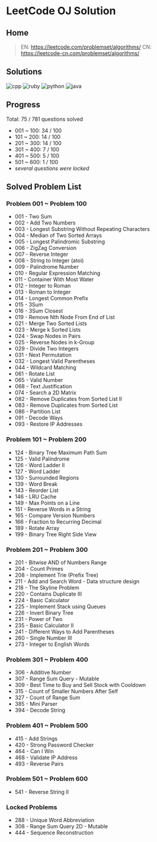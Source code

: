 # LeetCode OJ Solution

## Home

>EN: https://leetcode.com/problemset/algorithms/
>CN: https://leetcode-cn.com/problemset/algorithms/

## Solutions

![cpp](https://img.shields.io/badge/cpp-75-f34b7d.svg)
![ruby](https://img.shields.io/badge/ruby-22-701516.svg)
![python](https://img.shields.io/badge/python-17-3572A5.svg)
![java](https://img.shields.io/badge/java-3-b07219.svg)

## Progress

Total: 75 / 781 questions solved

* 001 ~ 100: 34 / 100
* 101 ~ 200: 14 / 100
* 201 ~ 300: 14 / 100
* 301 ~ 400: 7 / 100
* 401 ~ 500: 5 / 100
* 501 ~ 600: 1 / 100
* *several questions were locked*

## Solved Problem List

### Problem 001 ~ Problem 100

* 001 - Two Sum
* 002 - Add Two Numbers
* 003 - Longest Substring Without Repeating Characters
* 004 - Median of Two Sorted Arrays
* 005 - Longest Palindromic Substring
* 006 - ZigZag Conversion
* 007 - Reverse Integer
* 008 - String to Integer (atoi)
* 009 - Palindrome Number
* 010 - Regular Expression Matching
* 011 - Container With Most Water
* 012 - Integer to Roman
* 013 - Roman to Integer
* 014 - Longest Common Prefix
* 015 - 3Sum
* 016 - 3Sum Closest
* 019 - Remove Nth Node From End of List
* 021 - Merge Two Sorted Lists
* 023 - Merge k Sorted Lists
* 024 - Swap Nodes in Pairs
* 025 - Reverse Nodes in k-Group
* 029 - Divide Two Integers
* 031 - Next Permutation
* 032 - Longest Valid Parentheses
* 044 - Wildcard Matching
* 061 - Rotate List
* 065 - Valid Number
* 068 - Text Justification
* 074 - Search a 2D Matrix
* 082 - Remove Duplicates from Sorted List II
* 083 - Remove Duplicates from Sorted List
* 086 - Partition List
* 091 - Decode Ways
* 093 - Restore IP Addresses

### Problem 101 ~ Problem 200

* 124 - Binary Tree Maximum Path Sum
* 125 - Valid Palindrome
* 126 - Word Ladder II
* 127 - Word Ladder
* 130 - Surrounded Regions
* 139 - Word Break
* 143 - Reorder List
* 146 - LRU Cache
* 149 - Max Points on a Line
* 151 - Reverse Words in a String
* 165 - Compare Version Numbers
* 166 - Fraction to Recurring Decimal
* 189 - Rotate Array
* 199 - Binary Tree Right Side View

### Problem 201 ~ Problem 300

* 201 - Bitwise AND of Numbers Range
* 204 - Count Primes
* 208 - Implement Trie (Prefix Tree)
* 211 - Add and Search Word - Data structure design
* 218 - The Skyline Problem
* 220 - Contains Duplicate III
* 224 - Basic Calculator
* 225 - Implement Stack using Queues
* 226 - Invert Binary Tree
* 231 - Power of Two
* 235 - Basic Calculator II
* 241 - Different Ways to Add Parentheses
* 260 - Single Number III
* 273 - Integer to English Words

### Problem 301 ~ Problem 400

* 306 - Additive Number
* 307 - Range Sum Query - Mutable
* 309 - Best Time to Buy and Sell Stock with Cooldown
* 315 - Count of Smaller Numbers After Self
* 327 - Count of Range Sum
* 385 - Mini Parser
* 394 - Decode String

### Problem 401 ~ Problem 500

* 415 - Add Strings
* 420 - Strong Password Checker
* 464 - Can I Win
* 468 - Validate IP Address
* 493 - Reverse Pairs

### Problem 501 ~ Problem 600

* 541 - Reverse String II

### Locked Problems

* 288 - Unique Word Abbreviation
* 308 - Range Sum Query 2D - Mutable
* 444 - Sequence Reconstruction